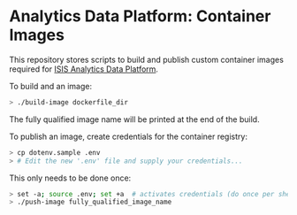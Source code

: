 # Analytics Data Platform: Container Images

This repository stores scripts to build and publish custom container images required for
[ISIS Analytics Data Platform](https://github.com/ISISNeutronMuon/analytics-data-platform/).

To build and an image:

```sh
> ./build-image dockerfile_dir
```

The fully qualified image name will be printed at the end of the build.

To publish an image, create credentials for the container registry:

```sh
> cp dotenv.sample .env
> # Edit the new '.env' file and supply your credentials...
```

This only needs to be done once:

```sh
> set -a; source .env; set +a  # activates credentials (do once per shell session)
> ./push-image fully_qualified_image_name
```
